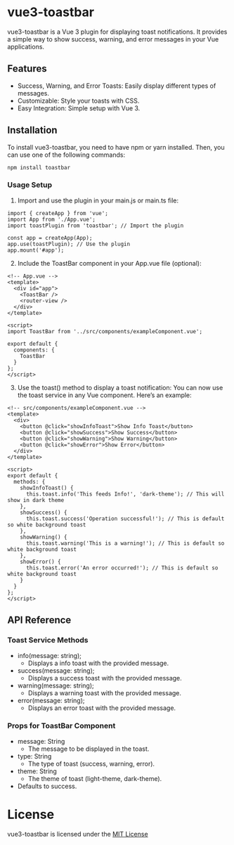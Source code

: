 # vue3-toastbar

vue3-toastbar is a Vue 3 plugin for displaying toast notifications. It provides a simple way to show success, warning, and error messages in your Vue applications.

## Features

* Success, Warning, and Error Toasts: Easily display different types of messages.
* Customizable: Style your toasts with CSS.
* Easy Integration: Simple setup with Vue 3.

## Installation

To install vue3-toastbar, you need to have npm or yarn installed. Then, you can use one of the following commands:

``` npm install toastbar ```


### Usage Setup

1. Import and use the plugin in your main.js or main.ts file:
``` // main.js
import { createApp } from 'vue';
import App from './App.vue';
import toastPlugin from 'toastbar'; // Import the plugin

const app = createApp(App);
app.use(toastPlugin); // Use the plugin
app.mount('#app');

```
2. Include the ToastBar component in your App.vue file (optional):
```
<!-- App.vue -->
<template>
  <div id="app">
    <ToastBar />
    <router-view />
  </div>
</template>

<script>
import ToastBar from '../src/components/exampleComponent.vue';

export default {
  components: {
    ToastBar
  }
};
</script>

```
3. Use the toast() method to display a toast notification:
    You can now use the toast service in any Vue component. Here’s an example:
```
<!-- src/components/exampleComponent.vue -->
<template>
  <div>
    <button @click="showInfoToast">Show Info Toast</button>
    <button @click="showSuccess">Show Success</button>
    <button @click="showWarning">Show Warning</button>
    <button @click="showError">Show Error</button>
  </div>
</template>

<script>
export default {
  methods: {
    showInfoToast() {
      this.toast.info('This feeds Info!', 'dark-theme'); // This will show in dark theme
    },
    showSuccess() {
      this.toast.success('Operation successful!'); // This is default so white background toast
    },
    showWarning() {
      this.toast.warning('This is a warning!'); // This is default so white background toast
    },
    showError() {
      this.toast.error('An error occurred!'); // This is default so white background toast
    }
  }
};
</script>
```

## API Reference

### Toast Service Methods

  * info(message: string);
    - Displays a info toast with the provided message.
  * success(message: string);
    - Displays a success toast with the provided message.
  * warning(message: string);
    - Displays a warning toast with the provided message.
  * error(message: string);
    - Displays an error toast with the provided message.

### Props for ToastBar Component

  * message: String
    - The message to be displayed in the toast.
  * type: String
    - The type of toast (success, warning, error). 
  * theme: String
    - The theme of toast (light-theme, dark-theme).
  * Defaults to success.

# License

vue3-toastbar is licensed under the [MIT License](https://github.com/hariharan005/vue3-toastbar/blob/main/LICENSE)